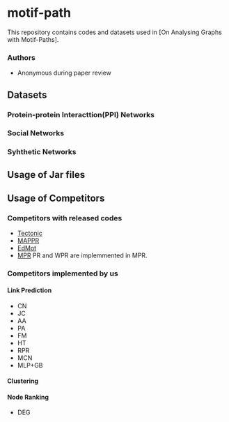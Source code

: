 # motif-path

This repository contains codes and datasets used in [On Analysing Graphs with Motif-Paths].


### Authors 

- Anonymous during paper review

## Datasets
### Protein-protein Interacttion(PPI) Networks
### Social Networks
### Syhthetic Networks
 
## Usage of Jar files 

## Usage of Competitors

### Competitors with released codes
- [Tectonic](https://github.com/tsourolampis/tectonic) 
- [MAPPR](http://snap.stanford.edu/mappr/)
- [EdMot](https://github.com/benedekrozemberczki/EdMot) 
- [MPR](https://github.com/HKUST-KnowComp/Motifbased-PageRank) 
PR and WPR are implemmented in MPR.

### Competitors implemented by us
#### Link Prediction
- CN
- JC
- AA
- PA
- FM
- HT
- RPR
- MCN
- MLP+GB
#### Clustering
#### Node Ranking
- DEG
